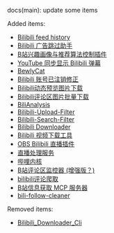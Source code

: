 docs(main): update some items

Added items:
- [Bilibili feed history](https://github.com/qiweiii/bili-feed-history)
- [Bilibili 广告跳过助手](https://github.com/wzy403/BiliSmartSkip)
- [B站兴趣画像与推荐算法控制插件](https://github.com/fept-2024/Bilibili-Preference-Plugin)
- [YouTube 同步显示 Bilibili 弹幕](https://github.com/ahaduoduoduo/bilibili-youtube-danmaku)
- [BewlyCat](https://github.com/keleus/BewlyCat)
- [Bilibili 账号已注销修正](https://greasyfork.org/zh-CN/scripts/528706)
- [Bilibili动态预览图片下载](https://greasyfork.org/zh-CN/scripts/524897)
- [Bilibili评论区图片批量下载](https://greasyfork.org/zh-CN/scripts/530702)
- [BiliAnalysis](https://github.com/mmyo456/BiliAnalysis)
- [Bilibili-Upload-Filter](https://github.com/Jayvin-Leung/Bilibili-Upload-Filter)
- [Bilibili-Search-Filter](https://github.com/Jayvin-Leung/Bilibili-Search-Filter)
- [Bilibili Downloader](https://github.com/open17/Bilibili-Downloader-py)
- [Bilibili 视频下载工具](https://github.com/mcl0z/bili_video_downloader)
- [OBS Bilibili 直播插件](https://github.com/Zarosmm/obs-bilibili-stream)
- [直播处理服务](https://github.com/Stubborn-one/bilibili-live-processor)
- [哔哩内核](https://github.com/Richasy/bili-kernel)
- [B站评论区监控器 (增强版？)](https://github.com/wy3057/bilibili-comment)
- [bilibili评论爬取](https://github.com/lemonmindyes/bilibili_comment_crawl)
- [B站信息获取 MCP 服务器](https://github.com/aqiuX17/bilibili_MCP_Stdio)
- [bili-follow-cleaner](https://github.com/wuko233/bili-follow-cleaner)

Removed items:
- [Bilibili_Downloader_Cli](https://github.com/open17/Bilibili-Downloader-Cli)